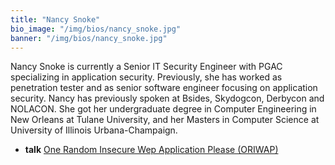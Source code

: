 ```yaml
---
title: "Nancy Snoke"
bio_image: "/img/bios/nancy_snoke.jpg"
banner: "/img/bios/nancy_snoke.jpg"
---
```


Nancy Snoke is currently a Senior IT Security Engineer with PGAC specializing in application security. Previously, she has worked as penetration tester and as senior software engineer focusing on application security.  Nancy has previously spoken at Bsides, Skydogcon, Derbycon and NOLACON. She got her undergraduate degree in Computer Engineering in New Orleans at Tulane University, and her Masters in Computer Science at University of Illinois Urbana-Champaign.

* **talk** [One Random Insecure Wep Application Please (ORIWAP)](/talks/one_random_insecure_wep_application_please_oriwap)
